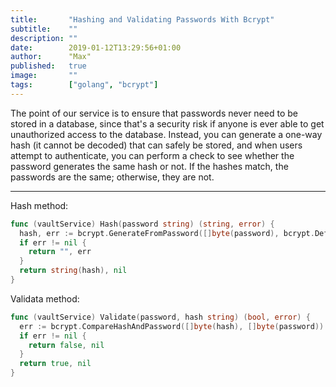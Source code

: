 ```yaml
---
title:       "Hashing and Validating Passwords With Bcrypt"
subtitle:    ""
description: ""
date:        2019-01-12T13:29:56+01:00
author:      "Max"
published:   true
image:       ""
tags:        ["golang", "bcrypt"]
---
```


The point of our service is to ensure that passwords never need to be stored in a database, since that's a security risk if anyone is ever able to get unauthorized access to the database. Instead, you can generate a one-way hash (it cannot be decoded) that can safely be stored, and when users attempt to authenticate, you can perform a check to see whether the password generates the same hash or not. If the hashes match, the passwords are the same; otherwise, they are not. 

---

Hash method:

```go
func (vaultService) Hash(password string) (string, error) { 
  hash, err := bcrypt.GenerateFromPassword([]byte(password), bcrypt.DefaultCost) 
  if err != nil { 
    return "", err 
  } 
  return string(hash), nil
}
```

Validata method:

```go
func (vaultService) Validate(password, hash string) (bool, error) { 
  err := bcrypt.CompareHashAndPassword([]byte(hash), []byte(password)) 
  if err != nil {
    return false, nil 
  } 
  return true, nil
}
```
